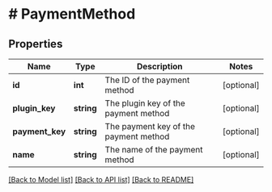 # # PaymentMethod

## Properties

Name | Type | Description | Notes
------------ | ------------- | ------------- | -------------
**id** | **int** | The ID of the payment method | [optional]
**plugin_key** | **string** | The plugin key of the payment method | [optional]
**payment_key** | **string** | The payment key of the payment method | [optional]
**name** | **string** | The name of the payment method | [optional]

[[Back to Model list]](../../README.md#models) [[Back to API list]](../../README.md#endpoints) [[Back to README]](../../README.md)
